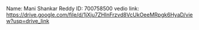 Name: Mani Shankar Reddy
ID: 700758500
vedio link: https://drive.google.com/file/d/1jXju7ZHInFrzvd8VcUkOeeMRpgk6HyaD/view?usp=drive_link

